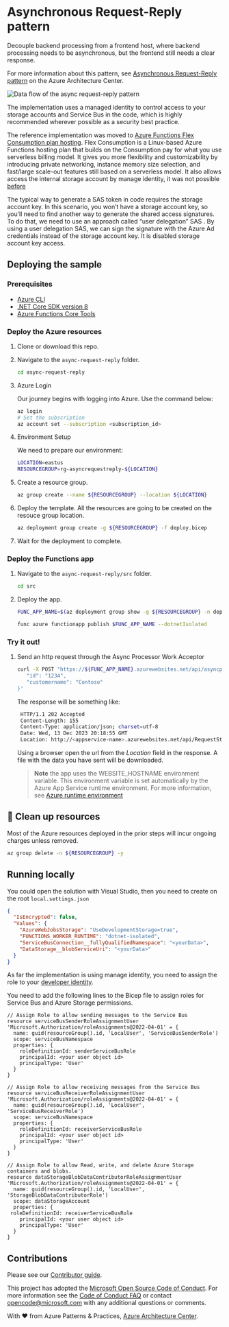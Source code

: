 # Asynchronous Request-Reply pattern

Decouple backend processing from a frontend host, where backend processing needs to be asynchronous, but the frontend still needs a clear response.

For more information about this pattern, see [Asynchronous Request-Reply pattern](https://learn.microsoft.com/azure/architecture/patterns/async-request-reply) on the Azure Architecture Center.

![Data flow of the async request-reply pattern](https://learn.microsoft.com/azure/architecture/patterns/_images/async-request-fn.png)  

The implementation uses a managed identity to control access to your storage accounts and Service Bus in the code, which is highly recommended wherever possible as a security best practice.

The reference implementation was moved to [Azure Functions Flex Consumption plan hosting](https://learn.microsoft.com/azure/azure-functions/flex-consumption-plan). Flex Consumption is a Linux-based Azure Functions hosting plan that builds on the Consumption pay for what you use serverless billing model. It gives you more flexibility and customizability by introducing private networking, instance memory size selection, and fast/large scale-out features still based on a serverless model. It also allows access the internal storage account by manage identity, it was not possible [before](https://techcommunity.microsoft.com/t5/apps-on-azure-blog/use-managed-identity-instead-of-azurewebjobsstorage-to-connect-a/ba-p/3657606)

The typical way to generate a SAS token in code requires the storage account key. In this scenario, you won’t have a storage account key, so you’ll need to find another way to generate the shared access signatures. To do that, we need to use an approach called “user delegation” SAS . By using a user delegation SAS, we can sign the signature with the Azure Ad credentials instead of the storage account key. It is disabled storage account key access.

## Deploying the sample

### Prerequisites

- [Azure CLI](https://learn.microsoft.com/cli/azure/install-azure-cli?view=azure-cli-latest)
- [.NET Core SDK version 8](https://dotnet.microsoft.com/en-us/download)
- [Azure Functions Core Tools](https://learn.microsoft.com/azure/azure-functions/functions-run-local#v4)

### Deploy the Azure resources

1. Clone or download this repo.

2. Navigate to the `async-request-reply` folder.

   ```bash
   cd async-request-reply
   ```

3. Azure Login

   Our journey begins with logging into Azure. Use the command below:

   ```bash
   az login
   # Set the subscription
   az account set --subscription <subscription_id>
   ```

4. Environment Setup

   We need to prepare our environment:

   ```bash
   LOCATION=eastus
   RESOURCEGROUP=rg-asyncrequestreply-${LOCATION}
   ```

5. Create a resource group.

   ```bash
   az group create --name ${RESOURCEGROUP} --location ${LOCATION}
   ```

6. Deploy the template.
   All the resources are going to be created on the resouce group location.

   ```bash
   az deployment group create -g ${RESOURCEGROUP} -f deploy.bicep
   ```

7. Wait for the deployment to complete.

### Deploy the Functions app

1. Navigate to the `async-request-reply/src` folder.

   ```bash
   cd src
   ```

2. Deploy the app.

   ```bash
   FUNC_APP_NAME=$(az deployment group show -g ${RESOURCEGROUP} -n deploy --query properties.outputs.functionAppName.value -o tsv)

   func azure functionapp publish $FUNC_APP_NAME --dotnetIsolated
   ```

### Try it out!

1. Send an http request through the Async Processor Work Acceptor

   ```bash
   curl -X POST "https://${FUNC_APP_NAME}.azurewebsites.net/api/asyncprocessingworkacceptor" --header 'Content-Type: application/json' --header 'Accept: application/json' -k -i -d '{
      "id": "1234",
      "customername": "Contoso"
   }'
   ```

   The response will be something like:

   ```bash
    HTTP/1.1 202 Accepted
    Content-Length: 155
    Content-Type: application/json; charset=utf-8
    Date: Wed, 13 Dec 2023 20:18:55 GMT
    Location: http://<appservice-name>.azurewebsites.net/api/RequestStatus/<guid>
   ```

   Using a browser open the url from the _Location_ field in the response. A file with the data you have sent will be downloaded.

   > **Note** the app uses the WEBSITE_HOSTNAME environment variable. This environment variable is set automatically by the Azure App Service runtime environment. For more information, see [Azure runtime environment](https.://github.com/projectkudu/kudu/wiki/Azure-runtime-environment)

## :broom: Clean up resources

Most of the Azure resources deployed in the prior steps will incur ongoing charges unless removed.

   ```bash
   az group delete -n ${RESOURCEGROUP} -y
   ```

## Running locally

You could open the solution with Visual Studio, then you need to create on the root `local.settings.json`

```json
{
  "IsEncrypted": false,
  "Values": {
    "AzureWebJobsStorage": "UseDevelopmentStorage=true",
    "FUNCTIONS_WORKER_RUNTIME": "dotnet-isolated",
    "ServiceBusConnection__fullyQualifiedNamespace": "<yourData>",
    "DataStorage__blobServiceUri": "<yourData>"
  }
}
```

As far the implementation is using manage identity, you need to assign the role to your [developer identity](https://learn.microsoft.com/azure/azure-functions/functions-reference?tabs=blob&pivots=programming-language-csharp#local-development-with-identity-based-connections).

You need to add the following lines to the Bicep file to assign roles for Service Bus and Azure Storage permissions.

```bicep
// Assign Role to allow sending messages to the Service Bus
resource serviceBusSenderRoleAssignmentUser 'Microsoft.Authorization/roleAssignments@2022-04-01' = {
  name: guid(resourceGroup().id, 'LocalUser', 'ServiceBusSenderRole')
  scope: serviceBusNamespace
  properties: {
    roleDefinitionId: senderServiceBusRole
    principalId: <your user object id>
    principalType: 'User'
  }
}

// Assign Role to allow receiving messages from the Service Bus
resource serviceBusReceiverRoleAssignmentUser 'Microsoft.Authorization/roleAssignments@2022-04-01' = {
  name: guid(resourceGroup().id, 'LocalUser', 'ServiceBusReceiverRole')
  scope: serviceBusNamespace
  properties: {
    roleDefinitionId: receiverServiceBusRole
    principalId: <your user object id>
    principalType: 'User'
  }
}

// Assign Role to allow Read, write, and delete Azure Storage containers and blobs. 
resource dataStorageBlobDataContributorRoleAssignmentUser 'Microsoft.Authorization/roleAssignments@2022-04-01' = {
  name: guid(resourceGroup().id, 'LocalUser', 'StorageBlobDataContributorRole')
  scope: dataStorageAccount
  properties: {
 roleDefinitionId: receiverServiceBusRole
    principalId: <your user object id>
    principalType: 'User'
  }
}
```

## Contributions

Please see our [Contributor guide](./CONTRIBUTING.md).

This project has adopted the [Microsoft Open Source Code of Conduct](https://opensource.microsoft.com/codeofconduct/). For more information see the [Code of Conduct FAQ](https://opensource.microsoft.com/codeofconduct/faq/) or contact <opencode@microsoft.com> with any additional questions or comments.

With :heart: from Azure Patterns & Practices, [Azure Architecture Center](https://azure.com/architecture).
